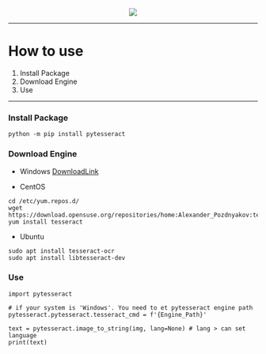 <div align='center'>
    <img src='https://miro.medium.com/max/500/1*_2nsdmjpH6VsGp1imcJJqQ.png'/>
</div>
  
----
# How to use
1. Install Package
2. Download Engine
3. Use
---- 
### Install Package
```
python -m pip install pytesseract
```

### Download Engine
- Windows
[DownloadLink](https://github.com/UB-Mannheim/tesseract/wiki)

- CentOS
```
cd /etc/yum.repos.d/
wget https://download.opensuse.org/repositories/home:Alexander_Pozdnyakov:tesseract5/CentOS_8/home:Alexander_Pozdnyakov:tesseract5.repo
yum install tesseract
```

- Ubuntu
```
sudo apt install tesseract-ocr
sudo apt install libtesseract-dev
```

### Use
```
import pytesseract

# if your system is 'Windows'. You need to et pytesseract engine path
pytesseract.pytesseract.tesseract_cmd = f'{Engine_Path}' 

text = pytesseract.image_to_string(img, lang=None) # lang > can set language
print(text)
```
